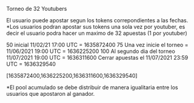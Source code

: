 Torneo de 32 Youtubers

El usuario puede apostar segun los tokens correpondientes a las fechas.
*Los usuarios podran apostar sus tokens una sola vez por youtuber, es decir el usuario podra hacer un maximo de 32 apuestas
(1 por youtuber)


50 inicial 11/02/21 17:00 UTC = 1635872400
75 Una vez inicie el torneo = 11/06/2021 19:00 UTC = 1636225200
100 Al segundo dia del torneo  11/07/2021 19:00 UTC = 1636311600
Cerrar apuestas el 11/07/2021 23:59 UTC = 1636329540

[1635872400,1636225200,1636311600,1636329540]

*El pool acumulado se debe distribuir de manera igualitaria entre los usuarios que apostaron al ganador.